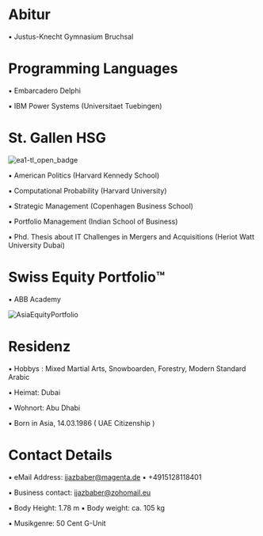 # Abitur

▪︎ Justus-Knecht Gymnasium Bruchsal

# Programming Languages 

▪︎ Embarcadero Delphi 

▪︎ IBM Power Systems (Universitaet Tuebingen)

# St. Gallen HSG 

![ea1-tl_open_badge](https://user-images.githubusercontent.com/95079463/151658291-bc2de3cf-efd4-4f38-bf4a-dde187391570.png)

▪︎ American Politics (Harvard Kennedy School)

▪︎ Computational Probability (Harvard University)

▪︎ Strategic Management (Copenhagen Business School)

▪︎ Portfolio Management (Indian School of Business)

▪︎ Phd. Thesis about IT Challenges in Mergers and Acquisitions (Heriot Watt University Dubai)

# Swiss Equity Portfolio™️

▪︎ ABB Academy

![AsiaEquityPortfolio](https://user-images.githubusercontent.com/95079463/159331224-93a982f9-8be8-4683-8809-6ec3f574202e.png)

# Residenz 

▪︎ Hobbys : Mixed Martial Arts, Snowboarden, Forestry, Modern Standard Arabic

▪︎ Heimat: Dubai 

▪︎ Wohnort: Abu Dhabi 

▪︎ Born in Asia, 14.03.1986  ( UAE Citizenship )

# Contact Details 

▪︎ eMail Address: ijazbaber@magenta.de ▪︎ +4915128118401

▪︎ Business contact: ijazbaber@zohomail.eu

▪︎ Body Height: 1.78 m ▪︎ Body weight: ca. 105 kg 

▪︎ Musikgenre: 50 Cent G-Unit 






